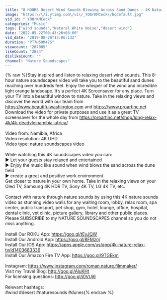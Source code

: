 ```yaml
---
title: "8 HOURS Desert Wind Sounds Blowing Across Sand Dunes - 4K Nature Soundscapes"
image: "https:\/\/i.ytimg.com\/vi\/_YO8rKMCeck\/hqdefault.jpg"
vid_id: "_YO8rKMCeck"
categories: "Music"
tags: ["wind sounds","Natural White Noise","desert wind"]
date: "2022-05-22T00:43:26+03:00"
vid_date: "2019-08-20T13:00:13Z"
duration: "PT7H59M47S"
viewcount: "287085"
likeCount: "2834"
dislikeCount: ""
channel: "Nature Soundscapes"
---
```

{% raw %}Stay inspired and listen to relaxing desert wind sounds. This 8-hour nature soundscapes video will take you to the beautiful sand dunes reaching over hundreds feet. Enjoy the whisper of the wind and incredible light orange landscape. It’s a perfect 4K Screensaver for any place. Turn your TV into a beautiful window to nature. Take in the relaxing views and discover the world with our team from <a rel="nofollow" target="blank" href="https://www.beautifulwashington.com">https://www.beautifulwashington.com</a> and <a rel="nofollow" target="blank" href="https://www.proartinc.net">https://www.proartinc.net</a><br />Download the video for private purposes and use it as a great TV screensaver for the whole day from <a rel="nofollow" target="blank" href="https://proartinc.net/shop/long-relax-4k/4k-deadvleinamibia-africa/">https://proartinc.net/shop/long-relax-4k/4k-deadvleinamibia-africa/</a><br /><br />Video from: Namibia, Africa<br />Video resolution: 4K UHD<br />Video type: nature soundscapes video<br /><br />While watching this 4K soundscapes video you can:<br />► Let your guests stay relaxed and entertained <br />► Enjoy the music like sound when wind blows the sand across the dune field<br />► create a great and positive work environment<br />Get closer to nature in your own home. Take in the relaxing views on your Oled TV, Samsung 4K HDR TV, Sony 4K TV, LG 4K TV, etc.<br /><br />Contact with nature through nature sounds by using this 4K nature sounds video as stunning video walls for any waiting room, lobby, relax room, spa center, public transport, pet shop, gym, hotel, lounge, office, hospital, dental clinic, vet clinic, picture gallery, library and other public places.<br />Please SUBSCRIBE to my NATURE SOUNDSCAPES channel so you do not miss anything.<br /><br />Install Our ROKU App: <a rel="nofollow" target="blank" href="https://goo.gl/tEyJQW">https://goo.gl/tEyJQW</a><br />Install Our Android App: <a rel="nofollow" target="blank" href="https://goo.gl/BFMznj">https://goo.gl/BFMznj</a><br />Install Our IOS App: <a rel="nofollow" target="blank" href="https://apps.apple.com/us/app/4k-nature-relax-tv/id1403683336">https://apps.apple.com/us/app/4k-nature-relax-tv/id1403683336</a><br />Install Our Amazon Fire TV App: <a rel="nofollow" target="blank" href="https://goo.gl/9TGEkm">https://goo.gl/9TGEkm</a><br /><br />Instagram: <a rel="nofollow" target="blank" href="https://www.instagram.com/roman.nature.filmmaker/">https://www.instagram.com/roman.nature.filmmaker/</a><br />Visit my Travel Blog: <a rel="nofollow" target="blank" href="http://goo.gl/AluKHt">http://goo.gl/AluKHt</a><br />For licensing questions: <a rel="nofollow" target="blank" href="http://goo.gl/i0VUj6">http://goo.gl/i0VUj6</a><br /><br />Relevant hashtags:<br />#wind #desert #naturesounds #dunes{% endraw %}
